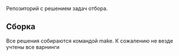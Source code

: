 Репозиторий с решением задач отбора. 

## Сборка
Все решения собираются командой make. К сожалению не везде учтены все варнинги
